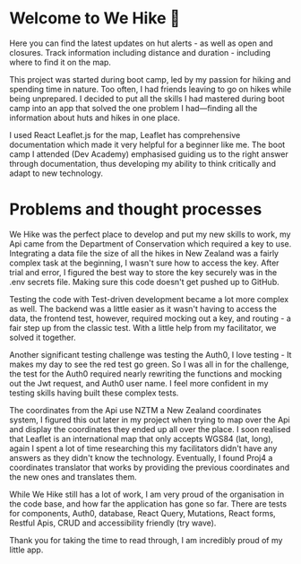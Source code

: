 # Welcome to We Hike 🥾
Here you can find the latest updates on hut alerts - as well as open and closures. Track information including distance and duration - including where to find it on the map. 

This project was started during boot camp, led by my passion for hiking and spending time in nature. Too often, I had friends leaving to go on hikes while being unprepared. I decided to put all the skills I had mastered during boot camp into an app that solved the one problem I had—finding all the information about huts and hikes in one place.

I used React Leaflet.js for the map, Leaflet has comprehensive documentation which made it very helpful for a beginner like me. The boot camp I attended (Dev Academy) emphasised guiding us to the right answer through documentation, thus developing my ability to think critically and adapt to new technology. 

# Problems and thought processes 
We Hike was the perfect place to develop and put my new skills to work, my Api came from the Department of Conservation which required a key to use. Integrating a data file the size of all the hikes in New Zealand was a fairly complex task at the beginning, I wasn't sure how to access the key. After trial and error, I figured the best way to store the key securely was in the .env secrets file. Making sure this code doesn't get pushed up to GitHub.

Testing the code with Test-driven development became a lot more complex as well. The backend was a little easier as it wasn't having to access the data, the frontend test, however, required mocking out a key, and routing - a fair step up from the classic test. With a little help from my facilitator, we solved it together. 

Another significant testing challenge was testing the Auth0, I love testing - It makes my day to see the red test go green. So I was all in for the challenge, the test for the Auth0 required nearly rewriting the functions and mocking out the Jwt request, and Auth0 user name. I feel more confident in my testing skills having built these complex tests.

The coordinates from the Api use NZTM a New Zealand coordinates system, I figured this out later in my project when trying to map over the Api and display the coordinates they ended up all over the place. I soon realised that Leaflet is an international map that only accepts WGS84 (lat, long), again I spent a lot of time researching this my facilitators didn't have any answers as they didn't know the technology. Eventually, I found Proj4 a coordinates translator that works by providing the previous coordinates and the new ones and translates them. 

While We Hike still has a lot of work, I am very proud of the organisation in the code base, and how far the application has gone so far. There are tests for components, Auth0, database, React Query, Mutations, React forms, Restful Apis, CRUD and accessibility friendly (try wave). 

Thank you for taking the time to read through, I am incredibly proud of my little app.
